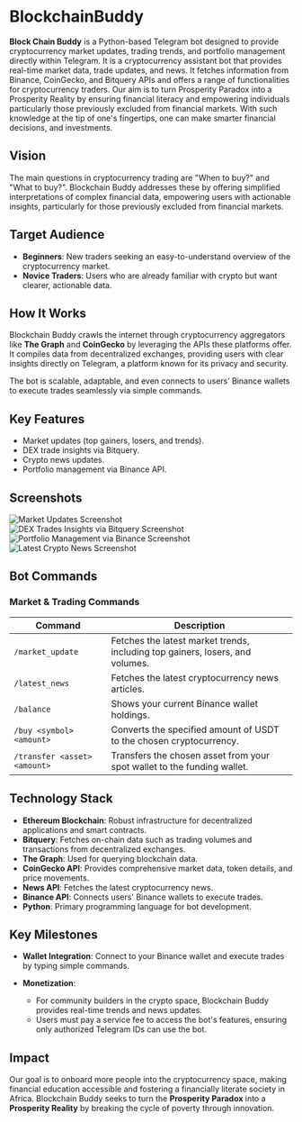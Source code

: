 # BlockchainBuddy

**Block Chain Buddy** is a Python-based Telegram bot designed to provide cryptocurrency market updates, trading trends, and portfolio management directly within Telegram. It is a cryptocurrency assistant bot that provides real-time market data, trade updates, and news. It fetches information from Binance, CoinGecko, and Bitquery APIs and offers a range of functionalities for cryptocurrency traders. Our aim is to turn Prosperity Paradox into a Prosperity Reality by ensuring financial literacy and empowering individuals particularly those previously excluded from financial markets. With such knowledge at the tip of one's fingertips, one can make smarter financial decisions, and investments.

## Vision

The main questions in cryptocurrency trading are "When to buy?" and "What to buy?". Blockchain Buddy addresses these by offering simplified interpretations of complex financial data, empowering users with actionable insights, particularly for those previously excluded from financial markets.


## Target Audience

- **Beginners**: New traders seeking an easy-to-understand overview of the cryptocurrency market.
- **Novice Traders**: Users who are already familiar with crypto but want clearer, actionable data.


## How It Works

Blockchain Buddy crawls the internet through cryptocurrency aggregators like **The Graph** and **CoinGecko** by leveraging the APIs these platforms offer. It compiles data from decentralized exchanges, providing users with clear insights directly on Telegram, a platform known for its privacy and security.

The bot is scalable, adaptable, and even connects to users’ Binance wallets to execute trades seamlessly via simple commands.


## Key Features
- Market updates (top gainers, losers, and trends).
- DEX trade insights via Bitquery.
- Crypto news updates.
- Portfolio management via Binance API.



## Screenshots
![Market Updates Screenshot](https://github.com/WILLFX/BlockchainBuddy-/issues/1#issue-2518259435)
![DEX Trades Insights via Bitquery Screenshot](https://github.com/WILLFX/BlockchainBuddy-/issues/1#issuecomment-2342439013)
![Portfolio Management via Binance Screenshot](https://github.com/WILLFX/BlockchainBuddy-/issues/1#issuecomment-2342440374)
![Latest Crypto News Screenshot](https://github.com/WILLFX/BlockchainBuddy-/issues/1#issuecomment-2342450208)

## **Bot Commands**

### **Market & Trading Commands**

| Command                   | Description                                                                   |
|---------------------------|-------------------------------------------------------------------------------|
| `/market_update`           | Fetches the latest market trends, including top gainers, losers, and volumes. |
| `/latest_news`             | Fetches the latest cryptocurrency news articles.                              |
| `/balance`                 | Shows your current Binance wallet holdings.                                   |
| `/buy <symbol> <amount>`   | Converts the specified amount of USDT to the chosen cryptocurrency.            |
| `/transfer <asset> <amount>`| Transfers the chosen asset from your spot wallet to the funding wallet.       |




## Technology Stack

- **Ethereum Blockchain**: Robust infrastructure for decentralized applications and smart contracts.
- **Bitquery**: Fetches on-chain data such as trading volumes and transactions from decentralized exchanges.
- **The Graph**: Used for querying blockchain data.
- **CoinGecko API**: Provides comprehensive market data, token details, and price movements.
- **News API**: Fetches the latest cryptocurrency news.
- **Binance API**: Connects users' Binance wallets to execute trades.
- **Python**: Primary programming language for bot development.

## Key Milestones

- **Wallet Integration**: Connect to your Binance wallet and execute trades by typing simple commands.
  
- **Monetization**: 
  - For community builders in the crypto space, Blockchain Buddy provides real-time trends and news updates.
  - Users must pay a service fee to access the bot's features, ensuring only authorized Telegram IDs can use the bot.

## Impact

Our goal is to onboard more people into the cryptocurrency space, making financial education accessible and fostering a financially literate society in Africa. Blockchain Buddy seeks to turn the **Prosperity Paradox** into a **Prosperity Reality** by breaking the cycle of poverty through innovation.








